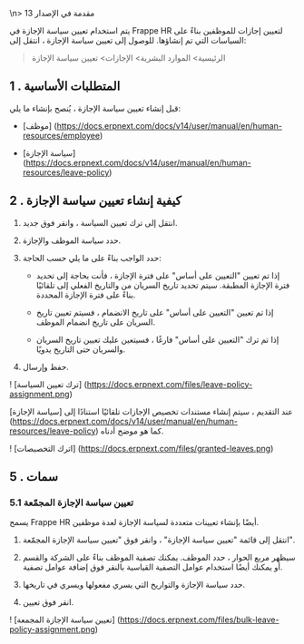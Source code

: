 \n> مقدمة في الإصدار 13

يتم استخدام تعيين سياسة الإجازة في Frappe HR لتعيين إجازات للموظفين بناءً على السياسات التي تم إنشاؤها. للوصول إلى تعيين سياسة الإجازة ، انتقل إلى:

> الرئيسية> الموارد البشرية> الإجازات> تعيين سياسة الإجازة

## 1 \. المتطلبات الأساسية

قبل إنشاء تعيين سياسة الإجازة ، يُنصح بإنشاء ما يلي:

* [موظف] (https://docs.erpnext.com/docs/v14/user/manual/en/human-resources/employee)
    
* [سياسة الإجازة] (https://docs.erpnext.com/docs/v14/user/manual/en/human-resources/leave-policy)
    

## 2 \. كيفية إنشاء تعيين سياسة الإجازة

1. انتقل إلى ترك تعيين السياسة ، وانقر فوق جديد.
    
2. حدد سياسة الموظف والإجازة.
    
3. حدد الواجب بناءً على ما يلي حسب الحاجة:
    
    * إذا تم تعيين "التعيين على أساس" على فترة الإجازة ، فأنت بحاجة إلى تحديد فترة الإجازة المطبقة. سيتم تحديد تاريخ السريان من والتاريخ الفعلي إلى تلقائيًا بناءً على فترة الإجازة المحددة.
        
    * إذا تم تعيين "التعيين على أساس" على تاريخ الانضمام ، فسيتم تعيين تاريخ السريان على تاريخ انضمام الموظف.
        
    * إذا تم ترك "التعيين على أساس" فارغًا ، فسيتعين عليك تعيين تاريخ السريان والسريان حتى التاريخ يدويًا.
        
4. حفظ وإرسال.
    

! [ترك تعيين السياسة] (https://docs.erpnext.com/files/leave-policy-assignment.png)

عند التقديم ، سيتم إنشاء مستندات تخصيص الإجازات تلقائيًا استنادًا إلى [سياسة الإجازة] (https://docs.erpnext.com/docs/v14/user/manual/en/human-resources/leave-policy) كما هو موضح أدناه.

! [اترك التخصيصات] (https://docs.erpnext.com/files/granted-leaves.png)

## 5 \. سمات

### 5.1 تعيين سياسة الإجازة المجمّعة

يسمح Frappe HR أيضًا بإنشاء تعيينات متعددة لسياسة الإجازة لعدة موظفين.

1. انتقل إلى قائمة "تعيين سياسة الإجازة" ، وانقر فوق "تعيين سياسة الإجازة المجمّعة".
    
2. سيظهر مربع الحوار ، حدد الموظف. يمكنك تصفية الموظف بناءً على الشركة والقسم أو يمكنك أيضًا استخدام عوامل التصفية القياسية بالنقر فوق إضافة عوامل تصفية.
    
3. حدد سياسة الإجازة والتواريخ التي يسري مفعولها ويسري في تاريخها.
    
4. انقر فوق تعيين.
    

! [تعيين سياسة الإجازة المجمعة] (https://docs.erpnext.com/files/bulk-leave-policy-assignment.png)